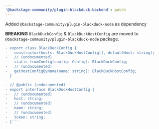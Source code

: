 ```yaml
---
'@backstage-community/plugin-blackduck-backend': patch
---
```


Added `@backstage-community/plugin-blackduck-node` as dependency

**BREAKING** `BlackDuckConfig` & `BlackDuckHostConfig` are moved to `@backstage-community/plugin-blackduck-node` package.

````diff
- export class BlackDuckConfig {
-   constructor(hosts: BlackDuckHostConfig[], defaultHost: string);
-   // (undocumented)
-   static fromConfig(config: Config): BlackDuckConfig;
-   // (undocumented)
-   getHostConfigByName(name: string): BlackDuckHostConfig;
- }

- // @public (undocumented)
- export interface BlackDuckHostConfig {
-   // (undocumented)
-   host: string;
-   // (undocumented)
-   name: string;
-   // (undocumented)
-   token: string;
- }```
````
